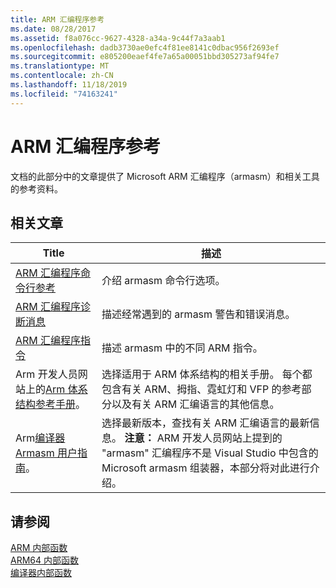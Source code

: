 ```yaml
---
title: ARM 汇编程序参考
ms.date: 08/28/2017
ms.assetid: f8a076cc-9627-4328-a34a-9c44f7a3aab1
ms.openlocfilehash: dadb3730ae0efc4f81ee8141c0dbac956f2693ef
ms.sourcegitcommit: e805200eaef4fe7a65a00051bbd305273af94fe7
ms.translationtype: MT
ms.contentlocale: zh-CN
ms.lasthandoff: 11/18/2019
ms.locfileid: "74163241"
---
```

# <a name="arm-assembler-reference"></a>ARM 汇编程序参考

文档的此部分中的文章提供了 Microsoft ARM 汇编程序（armasm）和相关工具的参考资料。

## <a name="related-articles"></a>相关文章

|Title|描述|
|-----------|-----------------|
|[ARM 汇编程序命令行参考](../../assembler/arm/arm-assembler-command-line-reference.md)|介绍 armasm 命令行选项。|
|[ARM 汇编程序诊断消息](../../assembler/arm/arm-assembler-diagnostic-messages.md)|描述经常遇到的 armasm 警告和错误消息。|
|[ARM 汇编程序指令](../../assembler/arm/arm-assembler-directives.md)|描述 armasm 中的不同 ARM 指令。|
|Arm 开发人员网站上的[Arm 体系结构参考手册](https://developer.arm.com/search#q=ARM%20Architecture%20Reference%20Manual)。|选择适用于 ARM 体系结构的相关手册。 每个都包含有关 ARM、拇指、霓虹灯和 VFP 的参考部分以及有关 ARM 汇编语言的其他信息。|
|Arm[编译器 Armasm 用户指南](https://developer.arm.com/search#q=ARM%20Compiler%20armasm%20User%20Guide)。|选择最新版本，查找有关 ARM 汇编语言的最新信息。 **注意：** ARM 开发人员网站上提到的 "armasm" 汇编程序不是 Visual Studio 中包含的 Microsoft armasm 组装器，本部分将对此进行介绍。|

## <a name="see-also"></a>请参阅

[ARM 内部函数](../../intrinsics/arm-intrinsics.md)\
[ARM64 内部函数](../../intrinsics/arm64-intrinsics.md)\
[编译器内部函数](../../intrinsics/compiler-intrinsics.md)
